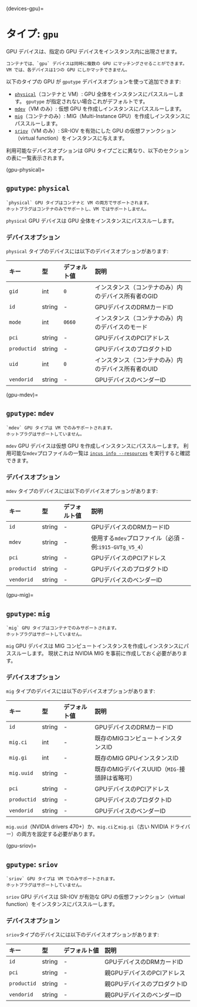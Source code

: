 (devices-gpu)=
# タイプ: `gpu`

GPU デバイスは、指定の GPU デバイスをインスタンス内に出現させます。

```{note}
コンテナでは、`gpu` デバイスは同時に複数の GPU にマッチングさせることができます。
VM では、各デバイスは1つの GPU にしかマッチできません。
```

以下のタイプの GPU が `gputype` デバイスオプションを使って追加できます:

- [`physical`](#gpu-physical)（コンテナと VM）: GPU 全体をインスタンスにパススルーします。 
  `gputype` が指定されない場合これがデフォルトです。
- [`mdev`](#gpu-mdev)（VM のみ）: 仮想 GPU を作成しインスタンスにパススルーします。
- [`mig`](#gpu-mig)（コンテナのみ）: MIG（Multi-Instance GPU）を作成しインスタンスにパススルーします。
- [`sriov`](#gpu-sriov)（VM のみ）: SR-IOV を有効にした GPU の仮想ファンクション（virtual function）をインスタンスに与えます。

利用可能なデバイスオプションは GPU タイプごとに異なり、以下のセクションの表に一覧表示されます。

(gpu-physical)=
## `gputype`: `physical`

```{note}
`physical` GPU タイプはコンテナと VM の両方でサポートされます。
ホットプラグはコンテナのみでサポートし、VM ではサポートしません。
```

`physical` GPU デバイスは GPU 全体をインスタンスにパススルーします。

### デバイスオプション

`physical` タイプのデバイスには以下のデバイスオプションがあります:

キー        | 型     | デフォルト値 | 説明
:--         | :--    | :--          | :--
`gid`       | int    | `0`          | インスタンス（コンテナのみ）内のデバイス所有者のGID
`id`        | string | -            | GPUデバイスのDRMカードID
`mode`      | int    | `0660`       | インスタンス（コンテナのみ）内のデバイスのモード
`pci`       | string | -            | GPUデバイスのPCIアドレス
`productid` | string | -            | GPUデバイスのプロダクトID
`uid`       | int    | `0`          | インスタンス（コンテナのみ）内のデバイス所有者のUID
`vendorid`  | string | -            | GPUデバイスのベンダーID

(gpu-mdev)=
## `gputype`: `mdev`

```{note}
`mdev` GPU タイプは VM でのみサポートされます。
ホットプラグはサポートしていません。
```

`mdev` GPU デバイスは仮想 GPU を作成しインスタンスにパススルーします。
利用可能な`mdev`プロファイルの一覧は [`incus info --resources`](incus_info.md) を実行すると確認できます。

### デバイスオプション

`mdev` タイプのデバイスには以下のデバイスオプションがあります:

キー        | 型     | デフォルト値 | 説明
:--         | :--    | :--          | :--
`id`        | string | -            | GPUデバイスのDRMカードID
`mdev`      | string | -            | 使用する`mdev`プロファイル（必須 - 例:`i915-GVTg_V5_4`）
`pci`       | string | -            | GPUデバイスのPCIアドレス
`productid` | string | -            | GPUデバイスのプロダクトID
`vendorid`  | string | -            | GPUデバイスのベンダーID

(gpu-mig)=
## `gputype`: `mig`

```{note}
`mig` GPU タイプはコンテナでのみサポートされます。
ホットプラグはサポートしていません。
```

`mig` GPU デバイスは MIG コンピュートインスタンスを作成しインスタンスにパススルーします。
現状これは NVIDIA MIG を事前に作成しておく必要があります。

### デバイスオプション

`mig` タイプのデバイスには以下のデバイスオプションがあります:

キー        | 型     | デフォルト値 | 説明
:--         | :--    | :--          | :--
`id`        | string | -            | GPUデバイスのDRMカードID
`mig.ci`    | int    | -            | 既存のMIGコンピュートインスタンスID
`mig.gi`    | int    | -            | 既存のMIG GPUインスタンスID
`mig.uuid`  | string | -            | 既存のMIGデバイスUUID（`MIG-`接頭辞は省略可）
`pci`       | string | -            | GPUデバイスのPCIアドレス
`productid` | string | -            | GPUデバイスのプロダクトID
`vendorid`  | string | -            | GPUデバイスのベンダーID

`mig.uuid`（NVIDIA drivers 470+）か、`mig.ci`と`mig.gi`（古い NVIDIA ドライバー）の両方を設定する必要があります。

(gpu-sriov)=
## `gputype`: `sriov`

```{note}
`sriov` GPU タイプは VM でのみサポートされます。
ホットプラグはサポートしていません。
```

`sriov` GPU デバイスは SR-IOV が有効な GPU の仮想ファンクション（virtual function）をインスタンスにパススルーします。

### デバイスオプション

`sriov`タイプのデバイスには以下のデバイスオプションがあります:

キー        | 型     | デフォルト値 | 説明
:--         | :--    | :--          | :--
`id`        | string | -            | GPUデバイスのDRMカードID
`pci`       | string | -            | 親GPUデバイスのPCIアドレス
`productid` | string | -            | 親GPUデバイスのプロダクトID
`vendorid`  | string | -            | 親GPUデバイスのベンダーID
